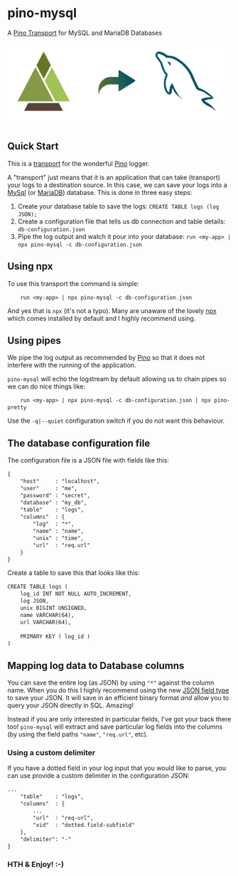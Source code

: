 # pino-mysql
A [Pino Transport](https://getpino.io/#/docs/transports) for MySQL and MariaDB Databases

![pino-mysql](pino-mysql.png)


## Quick Start

This is a [transport](https://getpino.io/#/docs/transports) for the
wonderful [Pino](https://getpino.io) logger.

A "transport" just means that it is an application that can take
(transport) your logs to a destination source. In this case, we can
save your logs into a [MySql](https://www.mysql.com/) (or [MariaDB](https://mariadb.org/)) database. This is done in three easy steps:

1. Create your database table to save the logs: `CREATE TABLE logs (log JSON);`
2. Create a configuration file that tells us db connection and table
   details: `db-configuration.json`
3. Pipe the log output and watch it pour into your database:
    `run <my-app> | npx pino-mysql -c db-configuration.json`


## Using npx

To use this transport the command is simple:

```
    run <my-app> | npx pino-mysql -c db-configuration.json
```

And yes that is `npx` (it's not a typo). Many are unaware of the lovely
[npx](https://medium.com/@maybekatz/introducing-npx-an-npm-package-runner-55f7d4bd282b)
which comes installed by default and I highly recommend using.

## Using pipes

We pipe the log output as recommended by [Pino](https://getpino.io) so
that it does not interfere with the running of the application.

`pino-mysql` will echo the logstream by default allowing us to chain
pipes so we can do nice things like:

```
    run <my-app> | npx pino-mysql -c db-configuration.json | npx pino-pretty
```

Use the `-q|--quiet` configuration switch if you do not want this
behaviour.


## The database configuration file
The configuration file is a JSON file with fields like this:

```
{
    "host"     : "localhost",
    "user"     : "me",
    "password" : "secret",
    "database" : "my_db",
    "table"    : "logs",
    "columns"  : {
        "log"  : "*",
        "name" : "name",
        "unix" : "time",
        "url"  : "req.url"
    }
}
```

Create a table to save this that looks like this:

```
CREATE TABLE logs (
    log_id INT NOT NULL AUTO_INCREMENT,
    log JSON,
    unix BIGINT UNSIGNED,
    name VARCHAR(64),
    url VARCHAR(64),

    PRIMARY KEY ( log_id )
)
```



## Mapping log data to Database columns

You can save the entire log (as JSON) by using `"*"` against the column
name. When you do this I highly recommend using the new [JSON field type](https://dev.mysql.com/doc/refman/8.0/en/json.html)
to save your JSON. It will save in an efficient binary format _and_
allow you to query your JSON directly in SQL. Amazing!

Instead if you are only interested in particular fields, I've got your
back there too! `pino-mysql` will extract and save particular log fields
into the columns (by using the field paths `"name"`, `"req.url"`, etc).

### Using a custom delimiter

If you have a dotted field in your log input that you would like to
parse, you can use provide a custom delimiter in the configuration JSON:

```
...
    "table"    : "logs",
    "columns"  : {
        ...
        "url"  : "req-url",
        "xid"  : "dotted.field-subfield"
    },
    "delimiter": "-"
}
```


### HTH & Enjoy! :-)


